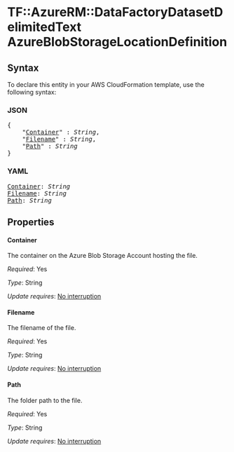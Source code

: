 # TF::AzureRM::DataFactoryDatasetDelimitedText AzureBlobStorageLocationDefinition

## Syntax

To declare this entity in your AWS CloudFormation template, use the following syntax:

### JSON

<pre>
{
    "<a href="#container" title="Container">Container</a>" : <i>String</i>,
    "<a href="#filename" title="Filename">Filename</a>" : <i>String</i>,
    "<a href="#path" title="Path">Path</a>" : <i>String</i>
}
</pre>

### YAML

<pre>
<a href="#container" title="Container">Container</a>: <i>String</i>
<a href="#filename" title="Filename">Filename</a>: <i>String</i>
<a href="#path" title="Path">Path</a>: <i>String</i>
</pre>

## Properties

#### Container

The container on the Azure Blob Storage Account hosting the file.

_Required_: Yes

_Type_: String

_Update requires_: [No interruption](https://docs.aws.amazon.com/AWSCloudFormation/latest/UserGuide/using-cfn-updating-stacks-update-behaviors.html#update-no-interrupt)

#### Filename

The filename of the file.

_Required_: Yes

_Type_: String

_Update requires_: [No interruption](https://docs.aws.amazon.com/AWSCloudFormation/latest/UserGuide/using-cfn-updating-stacks-update-behaviors.html#update-no-interrupt)

#### Path

The folder path to the file.

_Required_: Yes

_Type_: String

_Update requires_: [No interruption](https://docs.aws.amazon.com/AWSCloudFormation/latest/UserGuide/using-cfn-updating-stacks-update-behaviors.html#update-no-interrupt)

